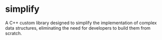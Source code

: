 # simplify
A C++ custom library designed to simplify the implementation of complex data structures, eliminating the need for developers to build them from scratch.

